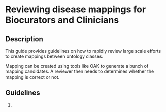 # Reviewing disease mappings for Biocurators and Clinicians

## Description 

This guide provides guidelines on how to rapidly review large scale efforts to create mappings between ontology classes. 

Mapping can be created using tools like OAK to generate a bunch of mapping candidates. A reviewer then needs to determines whether the mapping is correct or not. 

## Guidelines

1. 